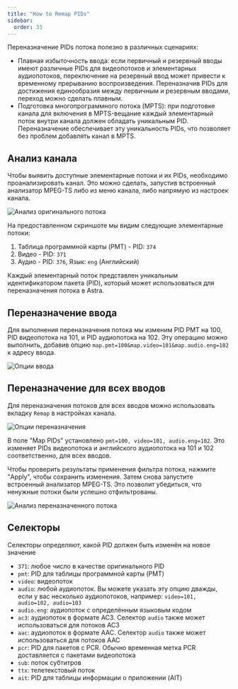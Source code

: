 ```yaml
---
title: "How to Remap PIDs"
sidebar:
  order: 33
---
```


Переназначение PIDs потока полезно в различных сценариях:

- Плавная избыточность ввода: если первичный и резервный вводы имеют различные PIDs для видеопотоков и элементарных аудиопотоков, переключение на резервный ввод может привести к временному прерыванию воспроизведения. Переназначив PIDs для достижения единообразия между первичным и резервным вводами, переход можно сделать плавным.
- Подготовка многопрограммного потока (MPTS): при подготовке канала для включения в MPTS-вещание каждый элементарный поток внутри канала должен обладать уникальным PID. Переназначение обеспечивает эту уникальность PIDs, что позволяет без проблем добавлять канал в MPTS.

## Анализ канала

Чтобы выявить доступные элементарные потоки и их PIDs, необходимо проанализировать канал. Это можно сделать, запустив встроенный анализатор MPEG-TS либо из меню канала, либо напрямую из настроек канала.

![Анализ оригинального потока](https://cdn.cesbo.com/help/astra/processing/utilities/remap/analyze-original.png)

На предоставленном скриншоте мы видим следующие элементарные потоки:

1. Таблица программной карты (PMT) - PID: `374`
2. Видео - PID: `371`
3. Аудио - PID: `376`, Язык: `eng` (Английский)

Каждый элементарный поток представлен уникальным идентификатором пакета (PID), который может использоваться для переназначения потока в Astra.

## Переназначение ввода

Для выполнения переназначения потока мы изменим PID PMT на 100, PID видеопотока на 101, и PID аудиопотока на 102. Эту операцию можно выполнить, добавив опцию `map.pmt=100&map.video=101&map.audio.eng=102` к адресу ввода.

![Опции ввода](https://cdn.cesbo.com/help/astra/processing/utilities/remap/input-options.png)

## Переназначение для всех вводов

Для переназначения потоков для всех вводов можно использовать вкладку `Remap` в настройках канала.

![Опции переназначения](https://cdn.cesbo.com/help/astra/processing/utilities/remap/remap-options.png)

В поле "Map PIDs" установлено `pmt=100, video=101, audio.eng=102`. Это изменяет PIDs видеопотока и английского аудиопотока на 101 и 102 соответственно, для всех вводов.

Чтобы проверить результаты применения фильтра потока, нажмите "Apply", чтобы сохранить изменения. Затем снова запустите встроенный анализатор MPEG-TS. Это позволит убедиться, что ненужные потоки были успешно отфильтрованы.

![Анализ переназначенного потока](https://cdn.cesbo.com/help/astra/processing/utilities/remap/analyze-remapped.png)

## Селекторы

Селекторы определяют, какой PID должен быть изменён на новое значение

- `371`: любое число в качестве оригинального PID
- `pmt`: PID для таблицы программной карты (PMT)
- `video`: видеопоток
- `audio`: любой аудиопоток. Вы можете указать эту опцию дважды, если у вас несколько аудиопотоков, например: `video=101, audio=102, audio=103`
- `audio.eng`: аудиопоток с определённым языковым кодом
- `ac3`: аудиопоток в формате AC3. Селектор `audio` также может использоваться для потоков AC3
- `aac`: аудиопоток в формате AAC. Селектор `audio` также может использоваться для потоков AAC
- `pcr`: PID для пакетов с PCR. Обычно временная метка PCR доставляется с пакетами видеопотока
- `sub`: поток субтитров
- `ttx`: телетекстовый поток
- `ait`: PID для таблицы информации о приложении (AIT)